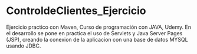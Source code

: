 # ControldeClientes_Ejercicio
Ejercicio practico con Maven, Curso de programación con JAVA, Udemy.
En el desarrollo se pone en practica el uso de Servlets y Java Server Pages (JSP), creando la conexion de la aplicacion con una base de datos MYSQL usando JDBC.
